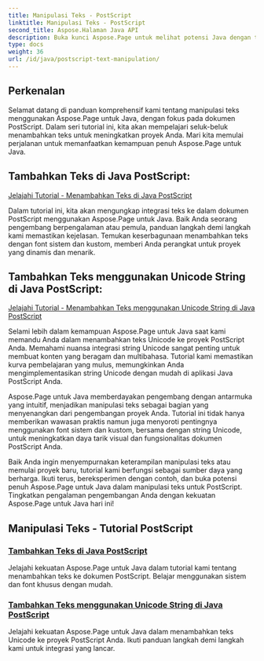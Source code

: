 ```yaml
---
title: Manipulasi Teks - PostScript
linktitle: Manipulasi Teks - PostScript
second_title: Aspose.Halaman Java API
description: Buka kunci Aspose.Page untuk melihat potensi Java dengan tutorial PostScript. Tambahkan teks, termasuk string Unicode, dengan mudah untuk menyempurnakan proyek Anda.
type: docs
weight: 36
url: /id/java/postscript-text-manipulation/
---
```


## Perkenalan

Selamat datang di panduan komprehensif kami tentang manipulasi teks menggunakan Aspose.Page untuk Java, dengan fokus pada dokumen PostScript. Dalam seri tutorial ini, kita akan mempelajari seluk-beluk menambahkan teks untuk meningkatkan proyek Anda. Mari kita memulai perjalanan untuk memanfaatkan kemampuan penuh Aspose.Page untuk Java.

## Tambahkan Teks di Java PostScript:
[Jelajahi Tutorial - Menambahkan Teks di Java PostScript](./add-text/)

Dalam tutorial ini, kita akan mengungkap integrasi teks ke dalam dokumen PostScript menggunakan Aspose.Page untuk Java. Baik Anda seorang pengembang berpengalaman atau pemula, panduan langkah demi langkah kami memastikan kejelasan. Temukan keserbagunaan menambahkan teks dengan font sistem dan kustom, memberi Anda perangkat untuk proyek yang dinamis dan menarik.

## Tambahkan Teks menggunakan Unicode String di Java PostScript:
[Jelajahi Tutorial - Menambahkan Teks menggunakan Unicode String di Java PostScript](./add-text-unicode/)

Selami lebih dalam kemampuan Aspose.Page untuk Java saat kami memandu Anda dalam menambahkan teks Unicode ke proyek PostScript Anda. Memahami nuansa integrasi string Unicode sangat penting untuk membuat konten yang beragam dan multibahasa. Tutorial kami memastikan kurva pembelajaran yang mulus, memungkinkan Anda mengimplementasikan string Unicode dengan mudah di aplikasi Java PostScript Anda.

Aspose.Page untuk Java memberdayakan pengembang dengan antarmuka yang intuitif, menjadikan manipulasi teks sebagai bagian yang menyenangkan dari pengembangan proyek Anda. Tutorial ini tidak hanya memberikan wawasan praktis namun juga menyoroti pentingnya menggunakan font sistem dan kustom, bersama dengan string Unicode, untuk meningkatkan daya tarik visual dan fungsionalitas dokumen PostScript Anda.

Baik Anda ingin menyempurnakan keterampilan manipulasi teks atau memulai proyek baru, tutorial kami berfungsi sebagai sumber daya yang berharga. Ikuti terus, bereksperimen dengan contoh, dan buka potensi penuh Aspose.Page untuk Java dalam manipulasi teks untuk PostScript. Tingkatkan pengalaman pengembangan Anda dengan kekuatan Aspose.Page untuk Java hari ini!
## Manipulasi Teks - Tutorial PostScript
### [Tambahkan Teks di Java PostScript](./add-text/)
Jelajahi kekuatan Aspose.Page untuk Java dalam tutorial kami tentang menambahkan teks ke dokumen PostScript. Belajar menggunakan sistem dan font khusus dengan mudah.
### [Tambahkan Teks menggunakan Unicode String di Java PostScript](./add-text-unicode/)
Jelajahi kekuatan Aspose.Page untuk Java dalam menambahkan teks Unicode ke proyek PostScript Anda. Ikuti panduan langkah demi langkah kami untuk integrasi yang lancar.